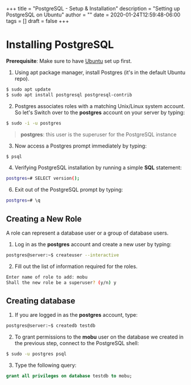 
+++
title = "PostgreSQL - Setup & Installation"
description = "Setting up PostgreSQL on Ubuntu"
author = ""
date = 2020-01-24T12:59:48-06:00
tags = []
draft = false
+++
# Installing PostgreSQL
**Prerequisite**: Make sure to have [Ubuntu](https://www.digitalocean.com/community/tutorials/initial-server-setup-with-ubuntu-18-04) set up first.

1. Using apt package manager, install Postgres (it's in the default Ubuntu repo).

```bash
$ sudo apt update
$ sudo apt install postgresql postgresql-contrib
```
	
2. Postgres associates roles with a matching Unix/Linux system account. So let's Switch over to the **postgres** account on your server by typing:

```bash
$ sudo -i -u postgres
```
> **postgres**: this user is the superuser for the PostgreSQL instance
	
3. Now access a Postgres prompt immediately by typing:

```bash
$ psql
```

4. Verifying PostgreSQL installation by running a simple **SQL** statement:

```bash
postgres=# SELECT version();
```
	
6. Exit out of the PostgreSQL prompt by typing:

```bash
postgres=# \q
```

## Creating a New Role
A role can represent a database user or a group of database users.
1. Log in as the **postgres** account and create a new user by typing:
```bash 
postgres@server:~$ createuser --interactive
```
2. Fill out the list of information required for the roles.
```bash
Enter name of role to add: mobu
Shall the new role be a superuser? (y/n) y
```
## Creating database
1. If you are logged in as the **postgres** account, type:
```bash
postgres@server:~$ createdb testdb
```
2. To grant permissions to the **mobu** user on the database we created in the previous step, connect to the PostgreSQL shell:
```bash
$ sudo -u postgres psql
```
3. Type the following query:
```sql
grant all privileges on database testdb to mobu;
```